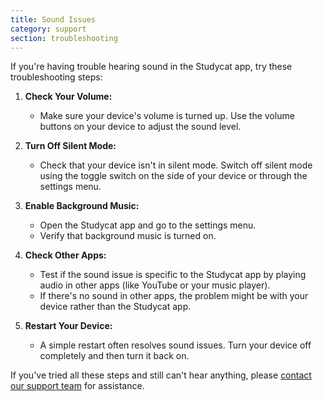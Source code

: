 ```yaml
---
title: Sound Issues
category: support 
section: troubleshooting
---
```

If you're having trouble hearing sound in the Studycat app, try these troubleshooting steps:


1. **Check Your Volume:**


    * Make sure your device's volume is turned up. Use the volume buttons on your device to adjust the sound level.
2. **Turn Off Silent Mode:**


    * Check that your device isn't in silent mode. Switch off silent mode using the toggle switch on the side of your device or through the settings menu.
3. **Enable Background Music:**


    * Open the Studycat app and go to the settings menu.
    * Verify that background music is turned on.
4. **Check Other Apps:**


    * Test if the sound issue is specific to the Studycat app by playing audio in other apps (like YouTube or your music player).
    * If there's no sound in other apps, the problem might be with your device rather than the Studycat app.
5. **Restart Your Device:**


    * A simple restart often resolves sound issues. Turn your device off completely and then turn it back on.


If you've tried all these steps and still can't hear anything, please [contact our support team](https://help.studycat.com/hc/en-us/requests/new) for assistance.